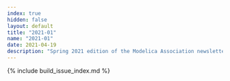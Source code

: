 ```yaml
---
index: true
hidden: false
layout: default
title: "2021-01"
name: "2021-01"
date: 2021-04-19
description: "Spring 2021 edition of the Modelica Association newsletter"
---
```


{% include build_issue_index.md %}
